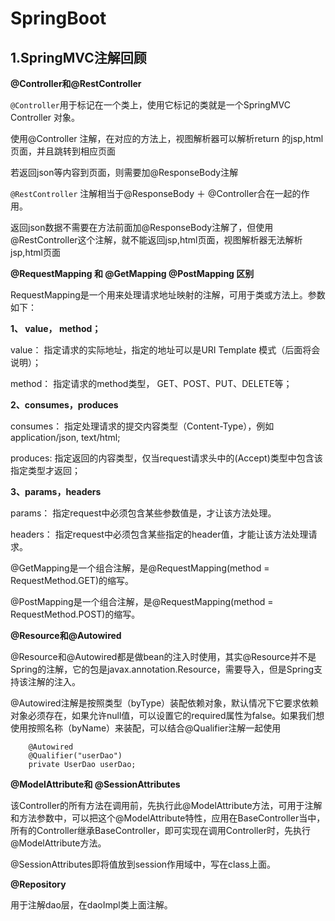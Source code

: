 # SpringBoot

## 1.SpringMVC注解回顾

**@Controller和@RestController**

`@Controller`用于标记在一个类上，使用它标记的类就是一个SpringMVC Controller 对象。

使用@Controller 注解，在对应的方法上，视图解析器可以解析return 的jsp,html页面，并且跳转到相应页面

若返回json等内容到页面，则需要加@ResponseBody注解

`@RestController` 注解相当于@ResponseBody ＋ @Controller合在一起的作用。

返回json数据不需要在方法前面加@ResponseBody注解了，但使用@RestController这个注解，就不能返回jsp,html页面，视图解析器无法解析jsp,html页面



**@RequestMapping 和 @GetMapping @PostMapping 区别**

RequestMapping是一个用来处理请求地址映射的注解，可用于类或方法上。参数如下：

**1、 value， method；**

value：     指定请求的实际地址，指定的地址可以是URI Template 模式（后面将会说明）；

method：  指定请求的method类型， GET、POST、PUT、DELETE等；

**2、consumes，produces**

consumes： 指定处理请求的提交内容类型（Content-Type），例如application/json, text/html;

produces:    指定返回的内容类型，仅当request请求头中的(Accept)类型中包含该指定类型才返回；

**3、params，headers**

params： 指定request中必须包含某些参数值是，才让该方法处理。

headers： 指定request中必须包含某些指定的header值，才能让该方法处理请求。



@GetMapping是一个组合注解，是@RequestMapping(method = RequestMethod.GET)的缩写。

 @PostMapping是一个组合注解，是@RequestMapping(method = RequestMethod.POST)的缩写。



**@Resource和@Autowired**

@Resource和@Autowired都是做bean的注入时使用，其实@Resource并不是Spring的注解，它的包是javax.annotation.Resource，需要导入，但是Spring支持该注解的注入。

@Autowired注解是按照类型（byType）装配依赖对象，默认情况下它要求依赖对象必须存在，如果允许null值，可以设置它的required属性为false。如果我们想使用按照名称（byName）来装配，可以结合@Qualifier注解一起使用

```
    @Autowired
    @Qualifier("userDao")
    private UserDao userDao;
```

**@ModelAttribute和 @SessionAttributes**

该Controller的所有方法在调用前，先执行此@ModelAttribute方法，可用于注解和方法参数中，可以把这个@ModelAttribute特性，应用在BaseController当中，所有的Controller继承BaseController，即可实现在调用Controller时，先执行@ModelAttribute方法。

 @SessionAttributes即将值放到session作用域中，写在class上面。

**@Repository**

用于注解dao层，在daoImpl类上面注解。



